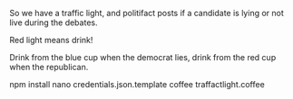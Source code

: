 So we have a traffic light, and politifact posts if a candidate is lying or not live during the debates.

Red light means drink!

Drink from the blue cup when the democrat lies, drink from the red cup when the republican.

  npm install
  nano credentials.json.template
  coffee traffactlight.coffee
